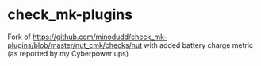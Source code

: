 check_mk-plugins
================

Fork of https://github.com/minodudd/check_mk-plugins/blob/master/nut_cmk/checks/nut with added battery charge metric (as reported by my Cyberpower ups)
